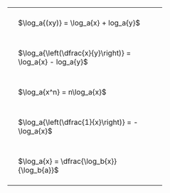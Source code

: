 ---
---

#  
<br>
<style type="text/css">
#T_5c054 th.col_heading {
  text-align: left;
  font-size: 1em;
}
#T_5c054 td {
  text-align: left;
  font-size: 1em;
  padding: 1.5em;
}
#T_5c054_row0_col0, #T_5c054_row1_col0, #T_5c054_row2_col0, #T_5c054_row3_col0, #T_5c054_row4_col0 {
  width: 300px;
  white-space: pre-wrap;
}
</style>
<table id="T_5c054">
  <thead>
  </thead>
  <tbody>
    <tr>
      <td id="T_5c054_row0_col0" class="data row0 col0" >$\log_a{(xy)} = \log_a{x} + log_a{y}$</td>
    </tr>
    <tr>
      <td id="T_5c054_row1_col0" class="data row1 col0" >$\log_a{\left(\dfrac{x}{y}\right)} = \log_a{x} - log_a{y}$</td>
    </tr>
    <tr>
      <td id="T_5c054_row2_col0" class="data row2 col0" >$\log_a{x^n} = n\log_a{x}$</td>
    </tr>
    <tr>
      <td id="T_5c054_row3_col0" class="data row3 col0" >$\log_a{\left(\dfrac{1}{x}\right)} = -\log_a{x}$</td>
    </tr>
    <tr>
      <td id="T_5c054_row4_col0" class="data row4 col0" >$\log_a{x} = \dfrac{\log_b{x}}{\log_b{a}}$</td>
    </tr>
  </tbody>
</table>
